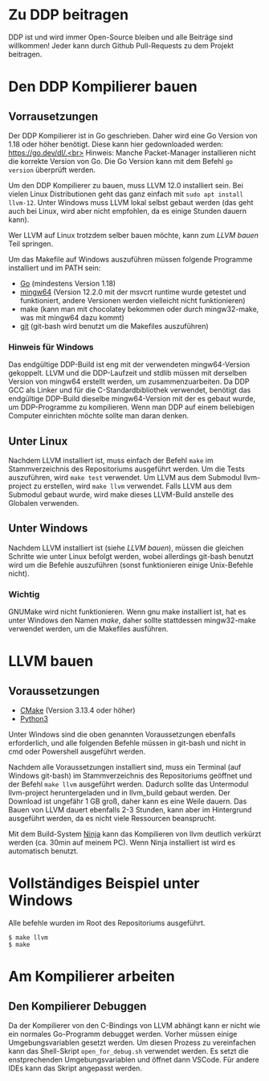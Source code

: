 # Zu DDP beitragen
DDP ist und wird immer Open-Source bleiben und alle Beiträge sind willkommen! Jeder kann durch Github Pull-Requests zu dem Projekt beitragen.

# Den DDP Kompilierer bauen

## Vorrausetzungen
Der DDP Kompilierer ist in Go geschrieben. Daher wird eine Go Version von 1.18 oder höher benötigt. Diese kann hier gedownloaded werden: https://go.dev/dl/.<br>
Hinweis: Manche Packet-Manager installieren nicht die korrekte Version von Go. Die Go Version kann mit dem Befehl `go version` überprüft werden.

Um den DDP Kompilierer zu bauen, muss LLVM 12.0 installiert sein. Bei vielen Linux Distributionen geht das ganz einfach mit `sudo apt install llvm-12`.
Unter Windows muss LLVM lokal selbst gebaut werden (das geht auch bei Linux, wird aber nicht empfohlen, da es einige Stunden dauern kann).

Wer LLVM auf Linux trotzdem selber bauen möchte, kann zum *LLVM bauen* Teil springen.

Um das Makefile auf Windows auszuführen müssen folgende Programme installiert und im PATH sein:

- [Go](https://go.dev/dl/) (mindestens Version 1.18)
- [mingw64](https://winlibs.com/) (Version 12.2.0 mit der msvcrt runtime wurde getestet und funktioniert, andere Versionen werden vielleicht nicht funktionieren)
- make (kann man mit chocolatey bekommen oder durch mingw32-make, was mit mingw64 dazu kommt)
- [git](https://git-scm.com/download/win) (git-bash wird benutzt um die Makefiles auszuführen)

### Hinweis für Windows

Das endgültige DDP-Build ist eng mit der verwendeten mingw64-Version gekoppelt.
LLVM und die DDP-Laufzeit und stdlib müssen mit derselben Version von mingw64 erstellt werden, um zusammenzuarbeiten.
Da DDP GCC als Linker und für die C-Standardbibliothek verwendet, benötigt das endgültige DDP-Build dieselbe mingw64-Version mit der es gebaut wurde, um DDP-Programme zu kompilieren. Wenn man DDP auf einem beliebigen Computer einrichten möchte sollte man daran denken.

## Unter Linux

Nachdem LLVM installiert ist, muss einfach der Befehl `make` im Stammverzeichnis des Repositoriums ausgeführt werden.
Um die Tests auszuführen, wird `make test` verwendet.
Um LLVM aus dem Submodul llvm-project zu erstellen, wird `make llvm` verwendet.
Falls LLVM aus dem Submodul gebaut wurde, wird make dieses LLVM-Build anstelle des Globalen verwenden.

## Unter Windows

Nachdem LLVM installiert ist (siehe *LLVM bauen*), müssen die gleichen Schritte wie unter Linux befolgt werden, wobei allerdings git-bash benutzt wird um die Befehle auszuführen (sonst funktionieren einige Unix-Befehle nicht).

### Wichtig

GNUMake wird nicht funktionieren. Wenn gnu make installiert ist, hat es unter Windows den Namen *make*, daher sollte stattdessen mingw32-make verwendet werden, um die Makefiles ausführen.

# LLVM bauen

## Voraussetzungen

- [CMake](https://cmake.org/download/) (Version 3.13.4 oder höher)
- [Python3](https://www.python.org/downloads/)

Unter Windows sind die oben genannten Voraussetzungen ebenfalls erforderlich, und alle folgenden Befehle müssen in git-bash und nicht in cmd oder Powershell ausgeführt werden.

Nachdem alle Voraussetzungen installiert sind, muss ein Terminal (auf Windows git-bash) im Stammverzeichnis des Repositoriums geöffnet und der Befehl `make llvm` ausgeführt werden.
Dadurch sollte das Untermodul llvm-project heruntergeladen und in llvm_build gebaut werden.
Der Download ist ungefähr 1 GB groß, daher kann es eine Weile dauern.
Das Bauen von LLVM dauert ebenfalls 2-3 Stunden, kann aber im Hintergrund ausgeführt werden, da es nicht viele Ressourcen beansprucht.

Mit dem Build-System [Ninja](https://ninja-build.org/) kann das Kompilieren von llvm deutlich verkürzt werden (ca. 30min auf meinem PC). Wenn Ninja installiert ist wird es automatisch benutzt.

# Vollständiges Beispiel unter Windows
Alle befehle wurden im Root des Repositoriums ausgeführt.

```
$ make llvm
$ make
```

# Am Kompilierer arbeiten

## Den Kompilierer Debuggen

Da der Kompilierer von den C-Bindings von LLVM abhängt kann er nicht wie ein normales Go-Programm debugget werden.
Vorher müssen einige Umgebungsvariablen gesetzt werden. Um diesen Prozess zu vereinfachen kann das Shell-Skript `open_for_debug.sh` verwendet werden.
Es setzt die enstprechenden Umgebungsvariablen und öffnet dann VSCode.
Für andere IDEs kann das Skript angepasst werden.